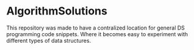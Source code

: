 AlgorithmSolutions
==================

This repository was made to have a contralized location for general DS programming code snippets. Where it becomes easy to experiment with different types of data structures.
